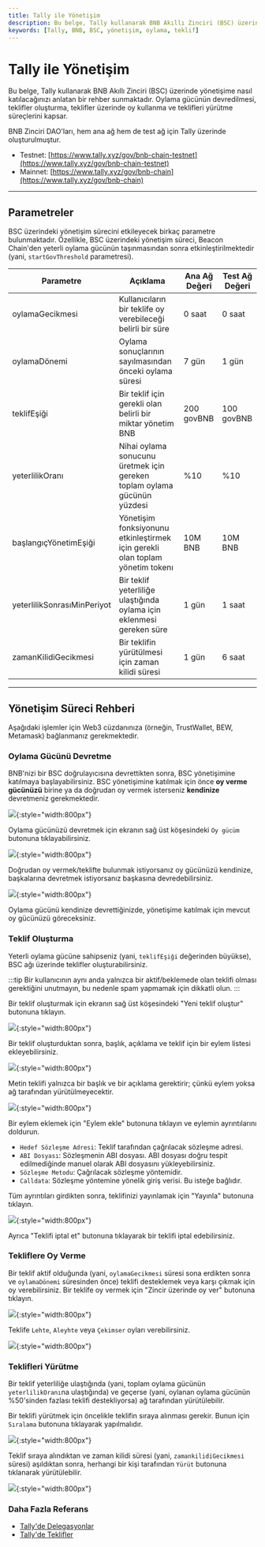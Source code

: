 ```yaml
---
title: Tally ile Yönetişim
description: Bu belge, Tally kullanarak BNB Akıllı Zinciri (BSC) üzerinde yönetişime nasıl katılacağınızı anlatan bir rehber sunmaktadır. Oylama gücünün devredilmesi, teklifler oluşturma, teklifler üzerinde oy kullanma ve teklifleri yürütme süreçlerini kapsar.
keywords: [Tally, BNB, BSC, yönetişim, oylama, teklif]
---
```


# Tally ile Yönetişim

Bu belge, Tally kullanarak BNB Akıllı Zinciri (BSC) üzerinde yönetişime nasıl katılacağınızı anlatan bir rehber sunmaktadır. Oylama gücünün devredilmesi, teklifler oluşturma, teklifler üzerinde oy kullanma ve teklifleri yürütme süreçlerini kapsar.

BNB Zinciri DAO'ları, hem ana ağ hem de test ağ için Tally üzerinde oluşturulmuştur.

* Testnet: [https://www.tally.xyz/gov/bnb-chain-testnet](https://www.tally.xyz/gov/bnb-chain-testnet)
* Mainnet: [https://www.tally.xyz/gov/bnb-chain](https://www.tally.xyz/gov/bnb-chain)

---

## Parametreler

BSC üzerindeki yönetişim sürecini etkileyecek birkaç parametre bulunmaktadır. Özellikle, BSC üzerindeki yönetişim süreci, Beacon Chain'den yeterli oylama gücünün taşınmasından sonra etkinleştirilmektedir (yani, `startGovThreshold` parametresi).

| Parametre               | Açıklama                                                                          | Ana Ağ Değeri | Test Ağ Değeri |
|-------------------------|----------------------------------------------------------------------------------|---------------|-----------------|
| oylamaGecikmesi        | Kullanıcıların bir teklife oy verebileceği belirli bir süre                     | 0 saat        | 0 saat          |
| oylamaDönemi           | Oylama sonuçlarının sayılmasından önceki oylama süresi                         | 7 gün         | 1 gün           |
| teklifEşiği            | Bir teklif için gerekli olan belirli bir miktar yönetim BNB                       | 200 govBNB    | 100 govBNB      |
| yeterlilikOranı         | Nihai oylama sonucunu üretmek için gereken toplam oylama gücünün yüzdesi        | %10           | %10             |
| başlangıçYönetimEşiği  | Yönetişim fonksiyonunu etkinleştirmek için gerekli olan toplam yönetim tokenı   | 10M BNB       | 10M BNB         |
| yeterlilikSonrasıMinPeriyot | Bir teklif yeterliliğe ulaştığında oylama için eklenmesi gereken süre      | 1 gün         | 1 saat          |
| zamanKilidiGecikmesi    | Bir teklifin yürütülmesi için zaman kilidi süresi                               | 1 gün         | 6 saat          |

---

## Yönetişim Süreci Rehberi

Aşağıdaki işlemler için Web3 cüzdanınıza (örneğin, TrustWallet, BEW, Metamask) bağlanmanız gerekmektedir.

### Oylama Gücünü Devretme

BNB'nizi bir BSC doğrulayıcısına devrettikten sonra, BSC yönetişimine katılmaya başlayabilirsiniz. BSC yönetişimine katılmak için önce **oy verme gücünüzü** birine ya da doğrudan oy vermek isterseniz **kendinize** devretmeniz gerekmektedir.

![](../../images/bnb-chain/assets/bcfusion/tally1.png){:style="width:800px"}

Oylama gücünüzü devretmek için ekranın sağ üst köşesindeki `Oy gücüm` butonuna tıklayabilirsiniz.

![](../../images/bnb-chain/assets/bcfusion/tally2.png){:style="width:800px"}

Doğrudan oy vermek/teklifte bulunmak istiyorsanız oy gücünüzü kendinize, başkalarına devretmek istiyorsanız başkasına devredebilirsiniz.

![](../../images/bnb-chain/assets/bcfusion/tally3.png){:style="width:800px"}

Oylama gücünü kendinize devrettiğinizde, yönetişime katılmak için mevcut oy gücünüzü göreceksiniz.

### Teklif Oluşturma

Yeterli oylama gücüne sahipseniz (yani, `teklifEşiği` değerinden büyükse), BSC ağı üzerinde teklifler oluşturabilirsiniz. 

:::tip
Bir kullanıcının aynı anda yalnızca bir aktif/beklemede olan teklifi olması gerektiğini unutmayın, bu nedenle spam yapmamak için dikkatli olun.
:::

Bir teklif oluşturmak için ekranın sağ üst köşesindeki "Yeni teklif oluştur" butonuna tıklayın.

![](../../images/bnb-chain/assets/bcfusion/tally11.png){:style="width:800px"}

Bir teklif oluşturduktan sonra, başlık, açıklama ve teklif için bir eylem listesi ekleyebilirsiniz.

![](../../images/bnb-chain/assets/bcfusion/tally4.png){:style="width:800px"}

Metin teklifi yalnızca bir başlık ve bir açıklama gerektirir; çünkü eylem yoksa ağ tarafından yürütülmeyecektir.

![](../../images/bnb-chain/assets/bcfusion/tally5.png){:style="width:800px"}

Bir eylem eklemek için "Eylem ekle" butonuna tıklayın ve eylemin ayrıntılarını doldurun.

- `Hedef Sözleşme Adresi`: Teklif tarafından çağrılacak sözleşme adresi.
- `ABI Dosyası`: Sözleşmenin ABI dosyası. ABI dosyası doğru tespit edilmediğinde manuel olarak ABI dosyasını yükleyebilirsiniz.
- `Sözleşme Metodu`: Çağrılacak sözleşme yöntemidir.
- `Calldata`: Sözleşme yöntemine yönelik giriş verisi. Bu isteğe bağlıdır.

Tüm ayrıntıları girdikten sonra, teklifinizi yayınlamak için "Yayınla" butonuna tıklayın.

![](../../images/bnb-chain/assets/bcfusion/tally6.png){:style="width:800px"}

Ayrıca "Teklifi iptal et" butonuna tıklayarak bir teklifi iptal edebilirsiniz.

### Tekliflere Oy Verme

Bir teklif aktif olduğunda (yani, `oylamaGecikmesi` süresi sona erdikten sonra ve `oylamaDönemi` süresinden önce) teklifi desteklemek veya karşı çıkmak için oy verebilirsiniz. Bir teklife oy vermek için "Zincir üzerinde oy ver" butonuna tıklayın.

![](../../images/bnb-chain/assets/bcfusion/tally7.png){:style="width:800px"}

Teklife `Lehte`, `Aleyhte` veya `Çekimser` oyları verebilirsiniz.

![](../../images/bnb-chain/assets/bcfusion/tally8.png){:style="width:800px"}

### Teklifleri Yürütme

Bir teklif yeterliliğe ulaştığında (yani, toplam oylama gücünün `yeterlilikOranı`na ulaştığında) ve geçerse (yani, oylanan oylama gücünün %50'sinden fazlası teklifi destekliyorsa) ağ tarafından yürütülebilir.

Bir teklifi yürütmek için öncelikle teklifin sıraya alınması gerekir. Bunun için `Sıralama` butonuna tıklayarak yapılmalıdır.

![](../../images/bnb-chain/assets/bcfusion/tally9.png){:style="width:800px"}

Teklif sıraya alındıktan ve zaman kilidi süresi (yani, `zamankilidiGecikmesi` süresi) aşıldıktan sonra, herhangi bir kişi tarafından `Yürüt` butonuna tıklanarak yürütülebilir.

![](../../images/bnb-chain/assets/bcfusion/tally10.png){:style="width:800px"}

### Daha Fazla Referans

- [Tally'de Delegasyonlar](https://docs.tally.xyz/knowledge-base/delegations-on-tally)
- [Tally'de Teklifler](https://docs.tally.xyz/knowledge-base/proposals)